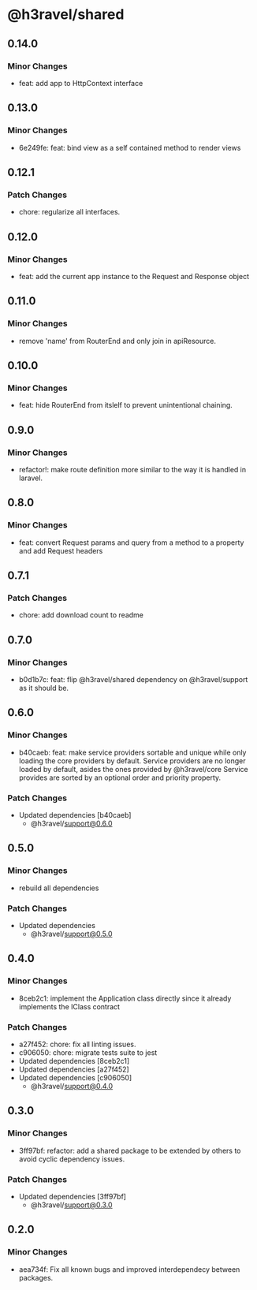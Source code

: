# @h3ravel/shared

## 0.14.0

### Minor Changes

- feat: add app to HttpContext interface

## 0.13.0

### Minor Changes

- 6e249fe: feat: bind view as a self contained method to render views

## 0.12.1

### Patch Changes

- chore: regularize all interfaces.

## 0.12.0

### Minor Changes

- feat: add the current app instance to the Request and Response object

## 0.11.0

### Minor Changes

- remove 'name' from RouterEnd and only join in apiResource.

## 0.10.0

### Minor Changes

- feat: hide RouterEnd from itslelf to prevent unintentional chaining.

## 0.9.0

### Minor Changes

- refactor!: make route definition more similar to the way it is handled in laravel.

## 0.8.0

### Minor Changes

- feat: convert Request params and query from a method to a property and add Request headers

## 0.7.1

### Patch Changes

- chore: add download count to readme

## 0.7.0

### Minor Changes

- b0d1b7c: feat: flip @h3ravel/shared dependency on @h3ravel/support as it should be.

## 0.6.0

### Minor Changes

- b40caeb: feat: make service providers sortable and unique while only loading the core providers by default.
  Service providers are no longer loaded by default, asides the ones provided by @h3ravel/core
  Service provides are sorted by an optional order and priority property.

### Patch Changes

- Updated dependencies [b40caeb]
  - @h3ravel/support@0.6.0

## 0.5.0

### Minor Changes

- rebuild all dependencies

### Patch Changes

- Updated dependencies
  - @h3ravel/support@0.5.0

## 0.4.0

### Minor Changes

- 8ceb2c1: implement the Application class directly since it already implements the IClass contract

### Patch Changes

- a27f452: chore: fix all linting issues.
- c906050: chore: migrate tests suite to jest
- Updated dependencies [8ceb2c1]
- Updated dependencies [a27f452]
- Updated dependencies [c906050]
  - @h3ravel/support@0.4.0

## 0.3.0

### Minor Changes

- 3ff97bf: refactor: add a shared package to be extended by others to avoid cyclic dependency issues.

### Patch Changes

- Updated dependencies [3ff97bf]
  - @h3ravel/support@0.3.0

## 0.2.0

### Minor Changes

- aea734f: Fix all known bugs and improved interdependecy between packages.
